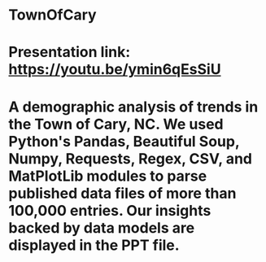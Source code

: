 # TownOfCary
# Presentation link: https://youtu.be/ymin6qEsSiU
# A demographic analysis of trends in the Town of Cary, NC. We used Python's Pandas, Beautiful Soup, Numpy, Requests, Regex, CSV, and MatPlotLib modules to parse published data files of more than 100,000 entries. Our insights backed by data models are displayed in the PPT file. 
# 
